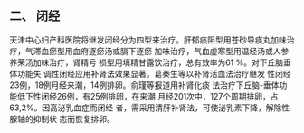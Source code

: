 ##   二、  闭经  

天津中心妇产科医院将继发闭经分为四型来治疗。肝郁痰阻型用苍砂导痰丸加味治疗，气滞血瘀型用血府逐瘀汤或膈下逐瘀 加味治疗，气血虚寒型用温经汤或人参养荣汤加味治疗，肾精亏 损型用填精甘露饮治疗，总有效率为61 %。对下丘脑垂体功能失 调性闭经应用补肾法效果显著。葛秦生等以补肾活血法治疗继发 性闭经23例，18例月经来潮，14例排卵。俞瑾等报道用补肾化痰 法治疗下丘脑-垂体功能低下性闭经26例，有25例排卵，在来潮 月经201次中，127个周期排卵，占63,2%。因高泌乳血症而闭经 者，需采用清肝补肾法，可使泌乳素下降，解除性腺轴的抑制状 态而恢复排卵。 
